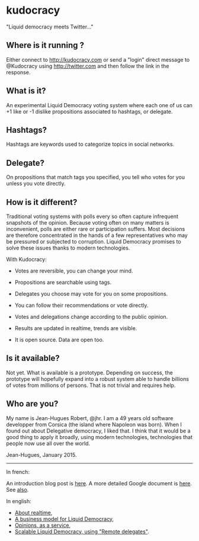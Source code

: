 kudocracy
=========

"Liquid democracy meets Twitter..."

Where is it running ?
---------------------

Either connect to http://kudocracy.com or send a "login" direct message to @Kudocracy using http://twitter.com and then follow the link in the response.


What is it?
-----------
An experimental Liquid Democracy voting system where each one of us can +1 like or -1 dislike propositions associated to hashtags, or delegate.


Hashtags?
---------
Hashtags are keywords used to categorize topics in social networks.


Delegate?
---------
On propositions that match tags you specified, you tell who votes for you unless you vote directly.


How is it different?
-----------

Traditional voting systems with polls every so often capture infrequent snapshots of the opinion. Because voting often on many matters is inconvenient, polls are either rare or participation suffers. Most decisions are therefore concentrated in the hands of a few representatives who may be pressured or subjected to corruption. Liquid Democracy promises to solve these issues thanks to modern technologies.

With Kudocracy:

* Votes are reversible, you can change your mind.

* Propositions are searchable using tags.

* Delegates you choose may vote for you on some propositions.

* You can follow their recommendations or vote directly.

* Votes and delegations change according to the public opinion.

* Results are updated in realtime, trends are visible.

* It is open source. Data are open too.


Is it available?
--------
Not yet. What is available is a prototype. Depending on success, the prototype will hopefully expand into a robust system able to handle billions of votes from millions of persons. That is not trivial and requires help.


Who are you?
--------
My name is Jean-Hugues Robert, @jhr. I am a 49 years old software developper from Corsica (the island where Napoleon was born). When I found out about Delegative democracy, I liked that. I think that it would be a good thing to apply it broadly, using modern technologies, technologies that people now use all over the world.

Jean-Hugues, January 2015.

-----

In french:

An introduction blog post is [here](http://virteal.tumblr.com/post/81729964730). A more detailed Google document is [here](https://docs.google.com/document/d/18DAlLESgGSp4RYVu78IjzGqJEjnKOty4uOfWPHTSNFw/edit?usp=sharing). See [also](http://virteal.tumblr.com/post/85621056174).

In english: 

* [About realtime](http://virteal.tumblr.com/post/86071662644),
* [A business model for Liquid Democracy](https://docs.google.com/presentation/d/11kSfdzxJQo7_J4IJTTJ7LxEcUZZzPUUPLNZwnHBBrhM),
* [Opinions, as a service](http://virteal.tumblr.com/post/103574717699),
* [Scalable Liquid Democracy, using "Remote delegates"](http://virteal.tumblr.com/post/103066840964).



